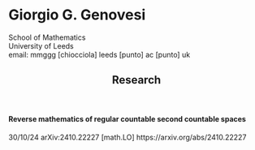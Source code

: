 <html lang="en">

  <head>

</head>

   
<body>
  <h1>
    Giorgio G. Genovesi
  </h1>
<section>
<p>School of Mathematics<br>
University of Leeds<br>
 email: mmggg [chiocciola] leeds [punto] ac [punto] uk </p>
  <article>
    <header>
      <hgroup>
        <h2>
          Research
        </h2>
      </hgroup>
    </header>
       <h4> Reverse mathematics of regular countable second countable spaces </h4>
         <p> 30/10/24  	arXiv:2410.22227 [math.LO] https://arxiv.org/abs/2410.22227</p>
  </article>
</section>
  
</body>
</html>
